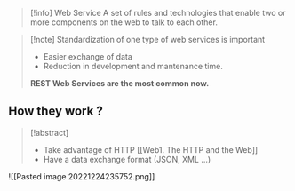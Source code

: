 > [!info] Web Service
> A set of rules and technologies that enable two or more components on the web to talk to each other.

 > [!note] Standardization of one type of web services is important
 > * Easier exchange of data
 > * Reduction in development and mantenance time.
 > 
 > **REST Web Services are the most common now.** 
 
## How they work ?
> [!abstract] 
> * Take advantage of HTTP [[Web1. The HTTP and the Web]]
> * Have a data exchange format (JSON, XML ...)

![[Pasted image 20221224235752.png]]